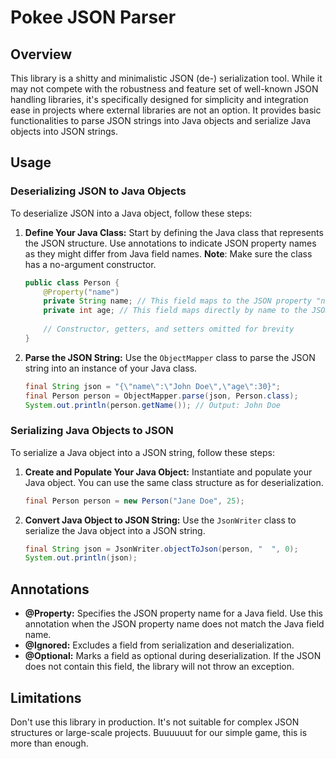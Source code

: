# Pokee JSON Parser 

## Overview

This library is a shitty and minimalistic JSON (de-) serialization tool. 
While it may not compete with the robustness and feature set of well-known JSON handling libraries, 
it's specifically designed for simplicity and integration ease in projects where external libraries are not an option. 
It provides basic functionalities to parse JSON strings into Java objects and serialize Java objects into JSON strings.

## Usage

### Deserializing JSON to Java Objects

To deserialize JSON into a Java object, follow these steps:

1. **Define Your Java Class:** Start by defining the Java class that represents the JSON structure. 
    Use annotations to indicate JSON property names as they might differ from Java field names.
    **Note**: Make sure the class has a no-argument constructor.

    ```java
    public class Person {
        @Property("name")
        private String name; // This field maps to the JSON property "name"
        private int age; // This field maps directly by name to the JSON property "age"
        
        // Constructor, getters, and setters omitted for brevity
    }
    ```

2. **Parse the JSON String:** Use the `ObjectMapper` class to parse the JSON string into an instance of your Java class.

    ```java
    final String json = "{\"name\":\"John Doe\",\"age\":30}";
    final Person person = ObjectMapper.parse(json, Person.class);
    System.out.println(person.getName()); // Output: John Doe
    ```

### Serializing Java Objects to JSON

To serialize a Java object into a JSON string, follow these steps:

1. **Create and Populate Your Java Object:** Instantiate and populate your Java object. You can use the same class structure as for deserialization.

    ```java
    final Person person = new Person("Jane Doe", 25);
    ```

2. **Convert Java Object to JSON String:** Use the `JsonWriter` class to serialize the Java object into a JSON string.

    ```java
    final String json = JsonWriter.objectToJson(person, "  ", 0);
    System.out.println(json);
    ```

## Annotations

- **@Property:** Specifies the JSON property name for a Java field. Use this annotation when the JSON property name does not match the Java field name.
- **@Ignored:** Excludes a field from serialization and deserialization.
- **@Optional:** Marks a field as optional during deserialization. If the JSON does not contain this field, the library will not throw an exception.

## Limitations

Don't use this library in production. It's not suitable for complex JSON structures or large-scale projects.
Buuuuuut for our simple game, this is more than enough.
